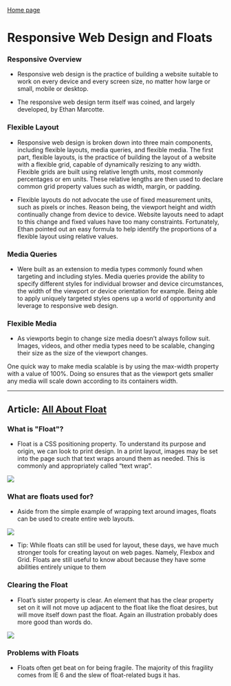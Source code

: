 [Home page](https://cfjalos.github.io/Reading-Notes/)
# Responsive Web Design and Floats

### Responsive Overview

- Responsive web design is the practice of building a website suitable to work on every device and every screen size, no matter how large or small, mobile or desktop.

- The responsive web design term itself was coined, and largely developed, by Ethan Marcotte.

### Flexible Layout

- Responsive web design is broken down into three main components, including flexible layouts, media queries, and flexible media. The first part, flexible layouts, is the practice of building the layout of a website with a flexible grid, capable of dynamically resizing to any width. Flexible grids are built using relative length units, most commonly percentages or em units. These relative lengths are then used to declare common grid property values such as width, margin, or padding.

- Flexible layouts do not advocate the use of fixed measurement units, such as pixels or inches. Reason being, the viewport height and width continually change from device to device. Website layouts need to adapt to this change and fixed values have too many constraints. Fortunately, Ethan pointed out an easy formula to help identify the proportions of a flexible layout using relative values.

### Media Queries

- Were built as an extension to media types commonly found when targeting and including styles. Media queries provide the ability to specify different styles for individual browser and device circumstances, the width of the viewport or device orientation for example. Being able to apply uniquely targeted styles opens up a world of opportunity and leverage to responsive web design.

### Flexible Media

- As viewports begin to change size media doesn’t always follow suit. Images, videos, and other media types need to be scalable, changing their size as the size of the viewport changes.

One quick way to make media scalable is by using the max-width property with a value of 100%. Doing so ensures that as the viewport gets smaller any media will scale down according to its containers width.

---

## Article: [All About Float](https://css-tricks.com/all-about-floats/)

### What is "Float"?

- Float is a CSS positioning property. To understand its purpose and origin, we can look to print design. In a print layout, images may be set into the page such that text wraps around them as needed. This is commonly and appropriately called “text wrap”.

<img src="../images/media1.png">

### What are floats used for?

- Aside from the simple example of wrapping text around images, floats can be used to create entire web layouts.

<img src="../images/media2.png">

- Tip: While floats can still be used for layout, these days, we have much stronger tools for creating layout on web pages. Namely, Flexbox and Grid. Floats are still useful to know about because they have some abilities entirely unique to them

### Clearing the Float

- Float’s sister property is clear. An element that has the clear property set on it will not move up adjacent to the float like the float desires, but will move itself down past the float. Again an illustration probably does more good than words do.

<img src="../images/media3.png">

### Problems with Floats

- Floats often get beat on for being fragile. The majority of this fragility comes from IE 6 and the slew of float-related bugs it has.
